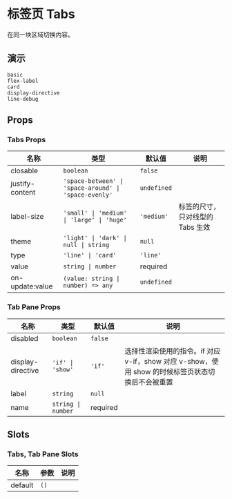 # 标签页 Tabs
在同一块区域切换内容。
## 演示
```demo
basic
flex-label
card
display-directive
line-debug
```

## Props
### Tabs Props
|名称|类型|默认值|说明|
|-|-|-|-|
|closable|`boolean`|`false`||
|justify-content|`'space-between' \| 'space-around' \| 'space-evenly'`|`undefined`||
|label-size|`'small' \| 'medium' \| 'large' \| 'huge'`|`'medium'`|标签的尺寸，只对线型的 Tabs 生效|
|theme|`'light' \| 'dark' \| null \| string`|`null`||
|type|`'line' \| 'card'`|`'line'`||
|value|`string \| number`|required||
|on-update:value|`(value: string \| number) => any`|`undefined`||

### Tab Pane Props
|名称|类型|默认值|说明|
|-|-|-|-|
|disabled|`boolean`|`false`||
|display-directive|`'if' \| 'show'`|`'if'`|选择性渲染使用的指令。if 对应 v-if，show 对应 v-show，使用 show 的时候标签页状态切换后不会被重置|
|label|`string`|`null`||
|name|`string \| number`|required||

## Slots
### Tabs, Tab Pane Slots
|名称|参数|说明|
|-|-|-|
|default|`()`||